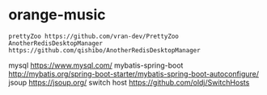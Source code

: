 # orange-music
    prettyZoo https://github.com/vran-dev/PrettyZoo
    AnotherRedisDesktopManager https://github.com/qishibo/AnotherRedisDesktopManager
mysql https://www.mysql.com/
mybatis-spring-boot http://mybatis.org/spring-boot-starter/mybatis-spring-boot-autoconfigure/
jsoup https://jsoup.org/
switch host https://github.com/oldj/SwitchHosts
